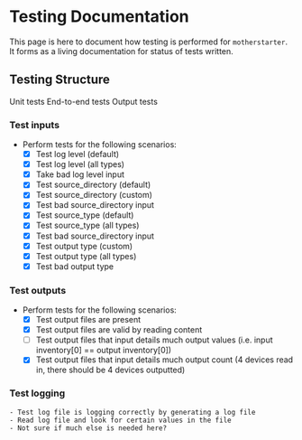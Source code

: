 # Testing Documentation

This page is here to document how testing is performed for `motherstarter`. It forms as a living documentation for status of tests written.

## Testing Structure

Unit tests
End-to-end tests
Output tests

### Test inputs

- Perform tests for the following scenarios:
    - [x] Test log level (default)
    - [x] Test log level (all types)
    - [x] Take bad log level input
    - [x] Test source_directory (default)
    - [x] Test source_directory (custom)
    - [x] Test bad source_directory input
    - [x] Test source_type (default)
    - [x] Test source_type (all types)
    - [x] Test bad source_directory input
    - [x] Test output type (custom)
    - [x] Test output type (all types)
    - [x] Test bad output type

### Test outputs
- Perform tests for the following scenarios:
    - [x] Test output files are present
    - [x] Test output files are valid by reading content
    - [ ] Test output files that input details much output values (i.e. input inventory[0] == output inventory[0])
    - [x] Test output files that input details much output count (4 devices read in, there should be 4 devices outputted)

### Test logging
    - Test log file is logging correctly by generating a log file
    - Read log file and look for certain values in the file
    - Not sure if much else is needed here?